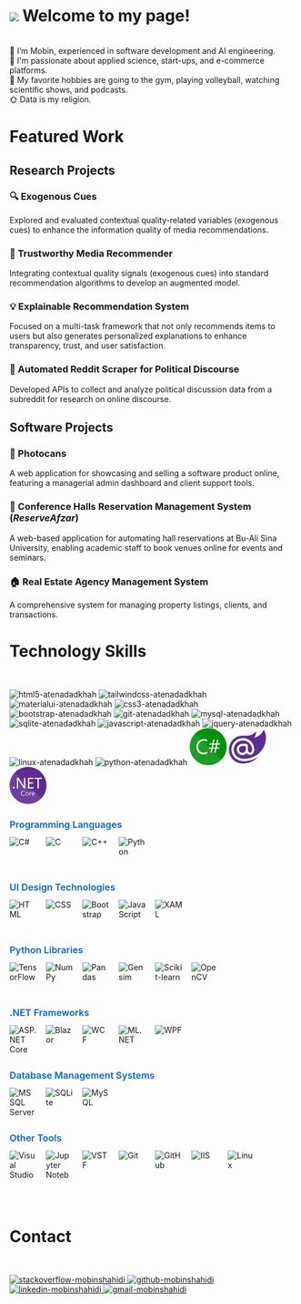 <h1><img src="https://emojis.slackmojis.com/emojis/images/1531849430/4246/blob-sunglasses.gif?1531849430" width="30"/> Welcome to my page!</h1>

<br/> 👀 I’m Mobin, experienced in software development and AI engineering.
<br/> 💜 I'm passionate about applied science, start-ups, and e-commerce platforms.
<br/> 🧩 My favorite hobbies are going to the gym, playing volleyball, watching scientific shows, and podcasts.
<br/> 🌞 Data is my religion.
<br/>

<h1>Featured Work</h1>

<h2>Research Projects</h2>

<h3>🔍 Exogenous Cues</h3>
<p>Explored and evaluated contextual quality-related variables (exogenous cues) to enhance the information quality of media recommendations.</p>

<h3>🤝 Trustworthy Media Recommender</h3>
<p>Integrating contextual quality signals (exogenous cues) into standard recommendation algorithms to develop an augmented model.</p>

<h3>💡 Explainable Recommendation System</h3>
<p>Focused on a multi-task framework that not only recommends items to users but also generates personalized explanations to enhance transparency, trust, and user satisfaction.</p>

<h3>📡 Automated Reddit Scraper for Political Discourse</h3>
<p>Developed APIs to collect and analyze political discussion data from a subreddit for research on online discourse.</p>

<h2>Software Projects</h2>

<h3>📸 Photocans</h3>
<p>A web application for showcasing and selling a software product online, featuring a managerial admin dashboard and client support tools.</p>

<h3>🏢 Conference Halls Reservation Management System (<em>ReserveAfzar</em>)</h3>
<p>A web-based application for automating hall reservations at Bu-Ali Sina University, enabling academic staff to book venues online for events and seminars.</p>

<h3>🏠 Real Estate Agency Management System</h3>
<p>A comprehensive system for managing property listings, clients, and transactions.</p>

<h1>Technology Skills</h1>
<br/>
<p>
    <img src="https://cdn.jsdelivr.net/gh/devicons/devicon/icons/html5/html5-original-wordmark.svg"  width="65" height="65" alt="html5-atenadadkhah"/>
    <img src="https://cdn.jsdelivr.net/gh/devicons/devicon/icons/tailwindcss/tailwindcss-plain.svg" width="65" height="65" alt="tailwindcss-atenadadkhah"/>
    <img src="https://github.com/atenadadkhah/atenadadkhah/assets/91287064/b57ed589-2215-412b-9eea-335a5c984578" width="65" height="65" alt="materialui-atenadadkhah"/>
    <img src="https://cdn.jsdelivr.net/gh/devicons/devicon/icons/css3/css3-original-wordmark.svg" width="65" height="65" alt="css3-atenadadkhah"/>
    <img src="https://cdn.jsdelivr.net/gh/devicons/devicon/icons/bootstrap/bootstrap-original.svg" width="65" height="65" alt="bootstrap-atenadadkhah"/>
    <img src="https://github.com/atenadadkhah/atenadadkhah/assets/91287064/46ebbddc-eb10-4f90-92be-871980d4be3d" width="65" height="65" alt="git-atenadadkhah"/>
    <img src="https://cdn.jsdelivr.net/gh/devicons/devicon/icons/mysql/mysql-original.svg" width="65" height="65" alt="mysql-atenadadkhah"/>
    <img src="https://github.com/atenadadkhah/atenadadkhah/assets/91287064/1dc3ce50-9792-4004-9aeb-c637eb3cdfb3" width="65" height="65" alt="sqlite-atenadadkhah"/>
    <img src="https://cdn.jsdelivr.net/gh/devicons/devicon/icons/javascript/javascript-original.svg" width="65" height="65" alt="javascript-atenadadkhah"/>
    <img src="https://user-images.githubusercontent.com/91287064/230383832-7f9d2484-4cbc-4015-96d7-06439e7de6fd.png" width="65" height="65" alt="jquery-atenadadkhah"/>
    <img src="https://cdn.jsdelivr.net/gh/devicons/devicon/icons/linux/linux-original.svg" width="65" height="65" alt="linux-atenadadkhah"/>
    <img src="https://cdn.jsdelivr.net/gh/devicons/devicon/icons/python/python-original.svg" width="65" height="65" alt="python-atenadadkhah"/>
    <img src="C_Sharp_wordmark.svg.png" width="65" height="65" alt="C#"/>
    <img src="Blazor.png" width="65" height="65" alt="Blazor"/>
    <img src="NET_Core_Logo.svg.png" width="65" height="65" alt="NET"/>

</p>


<style>
  .tech-group {
    margin-bottom: 30px;
  }
  .tech-group h3 {
    margin-bottom: 12px;
    font-weight: 600;
    color: #0366d6;
  }
  .tech-icons {
    display: flex;
    flex-wrap: wrap;
    gap: 16px;
  }
  .tech-icons img {
    width: 48px;
    height: 48px;
    object-fit: contain;
    transition: transform 0.2s;
  }
  .tech-icons img:hover {
    transform: scale(1.2);
  }
</style>

<div class="tech-group">
  <h3>Programming Languages</h3>
  <div class="tech-icons">
    <img src="https://upload.wikimedia.org/wikipedia/commons/4/4f/Csharp_Logo.png" alt="C#" title="C#"/>
    <img src="https://upload.wikimedia.org/wikipedia/commons/1/18/C_Programming_Language.svg" alt="C" title="C"/>
    <img src="https://upload.wikimedia.org/wikipedia/commons/1/18/ISO_C%2B%2B_Logo.svg" alt="C++" title="C++"/>
    <img src="https://cdn.jsdelivr.net/gh/devicons/devicon/icons/python/python-original.svg" alt="Python" title="Python"/>
  </div>
</div>

<div class="tech-group">
  <h3>UI Design Technologies</h3>
  <div class="tech-icons">
    <img src="https://cdn.jsdelivr.net/gh/devicons/devicon/icons/html5/html5-original.svg" alt="HTML" title="HTML"/>
    <img src="https://cdn.jsdelivr.net/gh/devicons/devicon/icons/css3/css3-original.svg" alt="CSS" title="CSS"/>
    <img src="https://cdn.jsdelivr.net/gh/devicons/devicon/icons/bootstrap/bootstrap-original.svg" alt="Bootstrap" title="Bootstrap"/>
    <img src="https://cdn.jsdelivr.net/gh/devicons/devicon/icons/javascript/javascript-original.svg" alt="JavaScript" title="JavaScript"/>
    <img src="https://upload.wikimedia.org/wikipedia/commons/f/fb/XAML_Icon.png" alt="XAML" title="XAML"/>
  </div>
</div>

<div class="tech-group">
  <h3>Python Libraries</h3>
  <div class="tech-icons">
    <img src="https://upload.wikimedia.org/wikipedia/commons/2/2d/Tensorflow_logo.svg" alt="TensorFlow" title="TensorFlow"/>
    <img src="https://upload.wikimedia.org/wikipedia/commons/3/31/NumPy_logo_2020.svg" alt="NumPy" title="NumPy"/>
    <img src="https://upload.wikimedia.org/wikipedia/commons/e/ed/Pandas_logo.svg" alt="Pandas" title="Pandas"/>
    <img src="https://upload.wikimedia.org/wikipedia/commons/0/07/Gensim_logo.svg" alt="Gensim" title="Gensim"/>
    <img src="https://upload.wikimedia.org/wikipedia/commons/0/05/Scikit_learn_logo_small.svg" alt="Scikit-learn" title="Scikit-learn"/>
    <img src="https://upload.wikimedia.org/wikipedia/commons/3/32/OpenCV_Logo_with_text_svg_version.svg" alt="OpenCV" title="OpenCV"/>
  </div>
</div>

<div class="tech-group">
  <h3>.NET Frameworks</h3>
  <div class="tech-icons">
    <img src="https://upload.wikimedia.org/wikipedia/commons/e/ee/.NET_Core_Logo.svg" alt="ASP.NET Core" title="ASP.NET Core"/>
    <img src="https://upload.wikimedia.org/wikipedia/commons/d/d9/Blazor.png" alt="Blazor" title="Blazor"/>
    <img src="https://upload.wikimedia.org/wikipedia/commons/0/0e/WCF_Icon.png" alt="WCF" title="WCF"/>
    <img src="https://upload.wikimedia.org/wikipedia/commons/7/70/Microsoft_logo.svg" alt="ML.NET" title="ML.NET"/>
    <img src="https://upload.wikimedia.org/wikipedia/commons/9/9d/WPF_Icon.png" alt="WPF" title="WPF"/>
  </div>
</div>

<div class="tech-group">
  <h3>Database Management Systems</h3>
  <div class="tech-icons">
    <img src="https://upload.wikimedia.org/wikipedia/en/8/87/Microsoft_SQL_Server_Logo.svg" alt="MS SQL Server" title="MS SQL Server"/>
    <img src="https://upload.wikimedia.org/wikipedia/commons/3/38/SQLite370.svg" alt="SQLite" title="SQLite"/>
    <img src="https://cdn.jsdelivr.net/gh/devicons/devicon/icons/mysql/mysql-original.svg" alt="MySQL" title="MySQL"/>
  </div>
</div>

<div class="tech-group">
  <h3>Other Tools</h3>
  <div class="tech-icons">
    <img src="https://upload.wikimedia.org/wikipedia/commons/2/2c/Visual_Studio_Icon_2022.svg" alt="Visual Studio" title="Visual Studio"/>
    <img src="https://upload.wikimedia.org/wikipedia/commons/3/38/Jupyter_logo.svg" alt="Jupyter Notebook" title="Jupyter Notebook"/>
    <img src="https://upload.wikimedia.org/wikipedia/commons/1/18/Team_Foundation_Server_Logo.svg" alt="VSTF" title="VSTF"/>
    <img src="https://cdn.jsdelivr.net/gh/devicons/devicon/icons/git/git-original.svg" alt="Git" title="Git"/>
    <img src="https://cdn.jsdelivr.net/gh/devicons/devicon/icons/github/github-original.svg" alt="GitHub" title="GitHub"/>
    <img src="https://upload.wikimedia.org/wikipedia/commons/d/d9/Internet_Information_Services_logo.svg" alt="IIS" title="IIS"/>
    <img src="https://cdn.jsdelivr.net/gh/devicons/devicon/icons/linux/linux-original.svg" alt="Linux" title="Linux"/>
  </div>
</div>


<br/>
<h1>Contact</h1>
<br/>
<p>
    <a href="https://stackoverflow.com/users/7961337/pars-programmer">
        <img src="https://user-images.githubusercontent.com/91287064/208878662-a1aff4dd-d72e-44b3-bf0d-2d862a5f87f6.png" alt="stackoverflow-mobinshahidi" width="50" height="50">
    </a>
    <a href="https://github.com/ParsProgrammer">
        <img src="https://user-images.githubusercontent.com/91287064/208878669-0146cc1a-b0a6-4a6e-9f4b-082c37264309.png" alt="github-mobinshahidi" width="50" height="50">
    </a>
    <a href="https://www.linkedin.com/in/mobin-shahidi/">
        <img src="https://user-images.githubusercontent.com/91287064/208878686-01604f88-f0ac-4709-9cfc-2cc69b62d1aa.png" alt="linkedin-mobinshahidi" width="50" height="50">
    </a>
    <a href="mailto:https://github.com/atenadadkhah">
        <img src="https://user-images.githubusercontent.com/91287064/208878678-26652569-8d38-45c9-aa13-28a33a7fc967.png" alt="gmail-mobinshahidi" width="50" height="50">
    </a>
</p>

<!---
mobinpersi/mobinpersi is a ✨ special ✨ repository because its `README.md` (this file) appears on your GitHub profile.
You can click the Preview link to take a look at your changes.
--->
